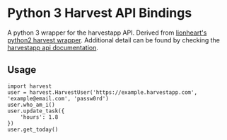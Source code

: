 Python 3 Harvest API Bindings
===================

A python 3 wrapper for the harvestapp API. Derived from [lionheart's python2 harvest wrapper][1]. Additional detail can be found by checking the [harvestapp api documentation][2].

Usage
-----

    import harvest
    user = harvest.HarvestUser('https://example.harvestapp.com', 'example@email.com', 'passw0rd')
    user.who_am_i()
    user.update_task({
        'hours': 1.8
    })
    user.get_today()

  [1]: https://github.com/lionheart/python-harvest
  [2]: https://github.com/harvesthq/api
